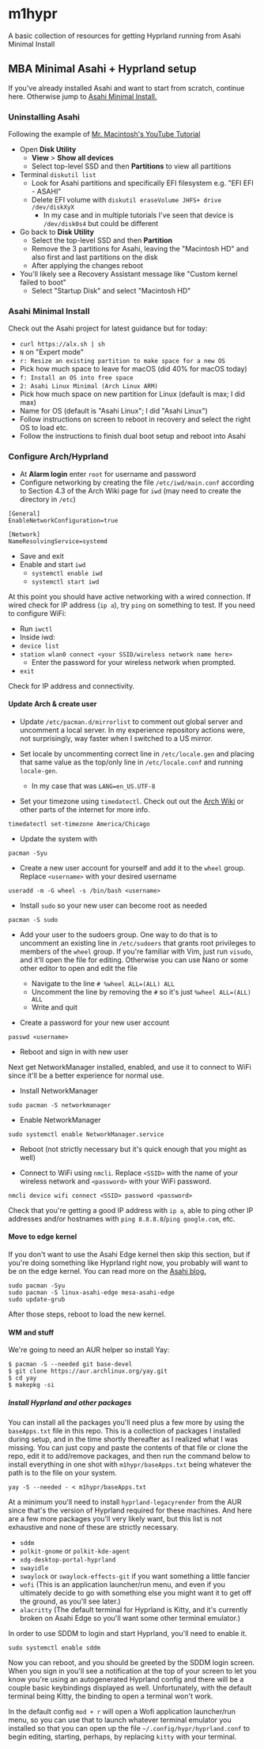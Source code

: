 # m1hypr
A basic collection of resources for getting Hyprland running from Asahi Minimal Install

## MBA Minimal Asahi + Hyprland setup

If you've already installed Asahi and want to start from scratch, continue
here. Otherwise jump to [Asahi Minimal Install.](#asahi-minimal-install)

### Uninstalling Asahi

Following the example of [Mr. Macintosh's YouTube
Tutorial](https://youtube.com/watch?v=nMnWTq2H-N0)

* Open **Disk Utility**
  * **View** > **Show all devices**
  * Select top-level SSD and then **Partitions** to view all partitions
* Terminal `diskutil list`
  * Look for Asahi partitions and specifically EFI filesystem e.g. "EFI EFI -
    ASAHI"
  * Delete EFI volume with `diskutil eraseVolume JHFS+ drive /dev/diskXyX`
    * In my case and in multiple tutorials I've seen that device is
    `/dev/disk0s4` but could be different
* Go back to **Disk Utility**
  * Select the top-level SSD and then **Partition**
  * Remove the 3 partitions for Asahi, leaving the "Macintosh HD" and also first
  and last partitions on the disk
  * After applying the changes reboot
* You'll likely see a Recovery Assistant message like "Custom kernel failed to
  boot"
  * Select "Startup Disk" and select "Macintosh HD"

### Asahi Minimal Install

Check out the Asahi project for latest guidance but for today:

* `curl https://alx.sh | sh`
* `N` on "Expert mode"
* `r: Resize an existing partition to make space for a new OS`
* Pick how much space to leave for macOS (did 40% for macOS today)
* `f: Install an OS into free space`
* `2: Asahi Linux Minimal (Arch Linux ARM)`
* Pick how much space on new partition for Linux (default is max; I did max)
* Name for OS (default is "Asahi Linux"; I did "Asahi Linux")
* Follow instructions on screen to reboot in recovery and select the right OS
  to load etc.
* Follow the instructions to finish dual boot setup and reboot into Asahi

### Configure Arch/Hyprland

* At **Alarm login** enter `root` for username and password
* Configure networking by creating the file `/etc/iwd/main.conf` according to
  Section 4.3 of the Arch Wiki page for `iwd` (may need to create the directory
in `/etc`)

```
[General]
EnableNetworkConfiguration=true

[Network]
NameResolvingService=systemd
```

* Save and exit
* Enable and start `iwd`
  * `systemctl enable iwd`
  * `systemctl start iwd`

At this point you should have active networking with a wired connection. If
wired check for IP address (`ip a`), try `ping` on something to test. If you
need to configure WiFi: 

* Run `iwctl`
* Inside iwd:
* `device list`
* `station wlan0 connect <your SSID/wireless network name here>`
  * Enter the password for your wireless network when prompted.
* `exit`

Check for IP address and connectivity.

#### Update Arch & create user

* Update `/etc/pacman.d/mirrorlist` to comment out global server and uncomment
  a local server. In my experience repository actions were, not surprisingly,
way faster when I switched to a US mirror.

* Set locale by uncommenting correct line in `/etc/locale.gen` and placing that
  same value as the top/only line in `/etc/locale.conf` and running
`locale-gen`.
  * In my case that was `LANG=en_US.UTF-8`
* Set your timezone using `timedatectl`. Check out out the [Arch
  Wiki](https://wiki.archlinux.org/title/System_time#Time_zone) or other parts
of the internet for more info.

```
timedatectl set-timezone America/Chicago
```

* Update the system with 

```
pacman -Syu
```

* Create a new user account for yourself and add it to the `wheel` group.
  Replace `<username>` with your desired username

```
useradd -m -G wheel -s /bin/bash <username>
```

* Install `sudo` so your new user can become root as needed 

```
pacman -S sudo
```
* Add your user to the sudoers group. One way to do that is to uncomment an
  existing line in `/etc/sudoers` that grants root privileges to members of the
`wheel` group. If you're familiar with Vim, just run `visudo`, and it'll open
the file for editing. Otherwise you can use Nano or some other editor to open
and edit the file
  * Navigate to the line `# %wheel ALL=(ALL) ALL`
  * Uncomment the line by removing the `#` so it's just `%wheel ALL=(ALL) ALL`
  * Write and quit

* Create a password for your new user account

```
passwd <username>
```

* Reboot and sign in with new user

Next get NetworkManager installed, enabled, and use it to connect to WiFi
since it'll be a better experience for normal use.

* Install NetworkManager 

```
sudo pacman -S networkmanager
```

* Enable NetworkManager 

```
sudo systemctl enable NetworkManager.service
```

* Reboot (not strictly necessary but it's quick enough that you might as well)

* Connect to WiFi using `nmcli`. Replace `<SSID>` with the name of your
  wireless network and `<password>` with your WiFi password.

```
nmcli device wifi connect <SSID> password <password>
```

Check that you're getting a good IP address with `ip a`, able to ping other IP
addresses and/or hostnames with `ping 8.8.8.8`/`ping google.com`, etc.

#### Move to edge kernel

If you don't want to use the Asahi Edge kernel then skip this section, but if
you're doing something like Hyprland right now, you probably will want to be on
the edge kernel. You can read more on the [Asahi
blog.](https://asahilinux.org/2022/12/gpu-drivers-now-in-asahi-linux/)

```
sudo pacman -Syu
sudo pacman -S linux-asahi-edge mesa-asahi-edge
sudo update-grub
```

After those steps, reboot to load the new kernel.

#### WM and stuff

We're going to need an AUR helper so install Yay:

```
$ pacman -S --needed git base-devel
$ git clone https://aur.archlinux.org/yay.git
$ cd yay
$ makepkg -si
```

##### Install Hyprland and other packages

You can install all the packages you'll need plus a few more by using the
`baseApps.txt` file in this repo. This is a collection of packages I installed
during setup, and in the time shortly thereafter as I realized what I was
missing. You can just copy and paste the contents of that file or clone the
repo, edit it to add/remove packages, and then run the command below to install
everything in one shot with `m1hypr/baseApps.txt` being whatever the path is
to the file on your system.

```
yay -S --needed - < m1hypr/baseApps.txt
```

At a minimum you'll need to install `hyprland-legacyrender` from the AUR since
that's the version of Hyprland required for these machines. And here are a few
more packages you'll very likely want, but this list is not exhaustive and none
of these are strictly necessary.

  * `sddm`
  * `polkit-gnome` or `polkit-kde-agent`
  * `xdg-desktop-portal-hyprland`
  * `swayidle`
  * `swaylock` or `swaylock-effects-git` if you want something a little fancier
  * `wofi` (This is an application launcher/run menu, and even if you
    ultimately decide to go with something else you might want it to get off
the ground, as you'll see later.)
  * `alacritty` (The default terminal for Hyprland is Kitty, and it's currently
    broken on Asahi Edge so you'll want some other terminal emulator.)

In order to use SDDM to login and start Hyprland, you'll need to enable it.

```
sudo systemctl enable sddm
```

Now you can reboot, and you should be greeted by the SDDM login screen. When
you sign in you'll see a notification at the top of your screen to let you know
you're using an autogenerated Hyprland config and there will be a couple basic
keybindings displayed as well. Unfortunately, with the default terminal being
Kitty, the binding to open a terminal won't work.

In the default config `mod + r` will open a Wofi application launcher/run menu,
so you can use that to launch whatever terminal emulator you installed so that
you can open up the file `~/.config/hypr/hyprland.conf` to begin editing,
starting, perhaps, by replacing `kitty` with your terminal.
